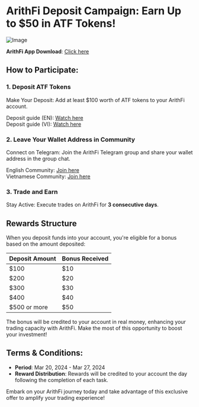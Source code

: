 # ArithFi Deposit Campaign: Earn Up to $50 in ATF Tokens!

![Image](https://nftstorage.link/ipfs/bafkreiby42zeymuaubsvwixtmmf3jtrgegrvoa4idfunqe5qzdg3eqjuxu "DepositCampaign")


**ArithFi App Download**: [Click here](https://arithfi.com/download.html?code=web)

## How to Participate:

### 1. Deposit ATF Tokens
Make Your Deposit: Add at least $100 worth of ATF tokens to your ArithFi account.

  Deposit guide (EN): [Watch here](https://www.youtube.com/watch?v=Mcr1bTsPTK4)  
  Deposit guide (VI): [Watch here](https://t.me/ArithFiVietnamese/26)

### 2. Leave Your Wallet Address in Community
Connect on Telegram: Join the ArithFi Telegram group and share your wallet address in the group chat.

  English Community: [Join here](https://t.me/ArithFi_chat)  
  Vietnamese Community: [Join here](https://t.me/ArithFi_Vietnamese)

### 3. Trade and Earn
Stay Active: Execute trades on ArithFi for **3 consecutive days**.

## Rewards Structure

When you deposit funds into your account, you're eligible for a bonus based on the amount deposited:

| Deposit Amount  | Bonus Received |
|-----------------|----------------|
| $100            | $10            |
| $200            | $20            |
| $300            | $30            |
| $400            | $40            |
| $500 or more    | $50            |

The bonus will be credited to your account in real money, enhancing your trading capacity with ArithFi. Make the most of this opportunity to boost your investment!

## Terms & Conditions:
- **Period**: Mar 20, 2024 - Mar 27, 2024
- **Reward Distribution**: Rewards will be credited to your account the day following the completion of each task.


Embark on your ArithFi journey today and take advantage of this exclusive offer to amplify your trading experience!


